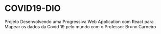 # COVID19-DIO
Projeto Desenvolvendo uma Progressiva Web Application com React para Mapear os dados da Covid 19 pelo mundo com o Professor Bruno Carneiro
